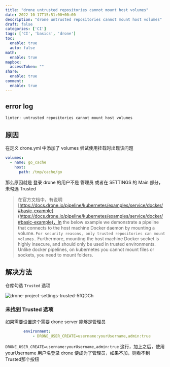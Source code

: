 ```yaml
---
title: "drone untrusted repositories cannot mount host volumes"
date: 2022-10-17T15:51:00+00:00
description: "drone untrusted repositories cannot mount host volumes"
draft: false
categories: ['CI']
tags: ['CI', 'basics', 'drone']
toc:
  enable: true
  auto: false
math:
  enable: true
mapbox:
  accessToken: ""
share:
  enable: true
comment:
  enable: true
---
```


## error log

```log
linter: untrusted repositories cannot mount host volumes
```

## 原因

在定义 drone.yml 中添加了 volumes 尝试使用挂载时出现该问题

```yaml
volumes:
  - name: go_cache
    host:
      path: /tmp/cache/go
```

那么原因就是 登录 drone 的用户不是 管理员 或者在 SETTINGS 的 Main 部分，未勾选 Trusted

> 在官方文档中，有说明 [https://docs.drone.io/pipeline/kubernetes/examples/service/docker/#basic-example](https://docs.drone.io/pipeline/kubernetes/examples/service/docker/#basic-example)，In the below example we demonstrate a pipeline that connects to the host machine Docker daemon by mounting a volume. `For security reasons, only trusted repositories can mount volumes.` Furthermore, mounting the host machine Docker socket is highly insecure, and should only be used in trusted environments. Unlike docker pipelines, on kubernetes you cannot mount files or sockets, you need to mount folders.

## 解决方法

仓库勾选 `Trusted` 选项

![drone-project-settings-trusted-5fQDCh](https://cdn.jsdelivr.net/gh/tailwoodencat/CDN@main/uPic/2023/05/08/drone-project-settings-trusted-5fQDCh.png)

### 未找到 Trusted 选项

如果需要设置这个需要 drone server 能够是管理员

```yaml
		environment:
			- DRONE_USER_CREATE=username:yourUsername,admin:true
```

`DRONE_USER_CREATE=username:yourUsername,admin:true` 这行，加上之后，使用 yourUsername 用户名登录 drone 便成为了管理员，如果不加，则看不到Trusted那个按钮
